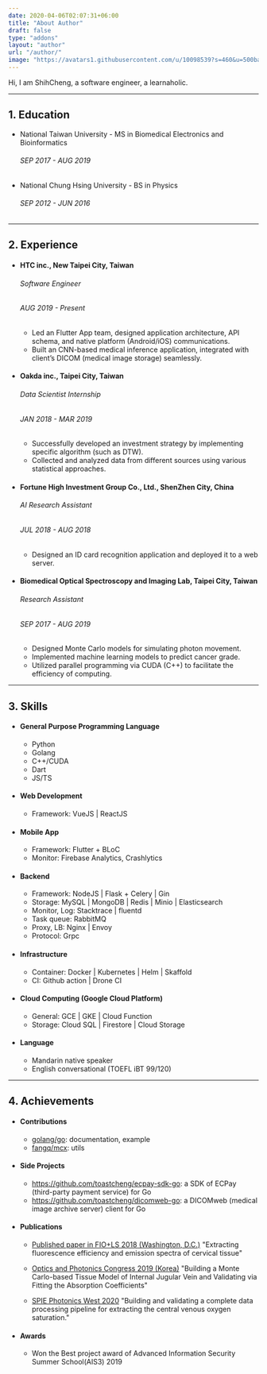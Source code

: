 ```yaml
---
date: 2020-04-06T02:07:31+06:00
title: "About Author"
draft: false
type: "addons"
layout: "author"
url: "/author/"
image: "https://avatars1.githubusercontent.com/u/10098539?s=460&u=500ba6c81b8dad7fa59e5221ae10df6e77529ccd&v=4"
---
```


Hi, I am ShihCheng, a software engineer, a learnaholic.

--- 

## 1. Education
- National Taiwan University - MS in Biomedical Electronics and Bioinformatics
  ###### SEP  2017 - AUG 2019

- National Chung Hsing University - BS in Physics
  ###### SEP  2012 - JUN 2016

---

## 2. Experience
- #### HTC inc., New Taipei City, Taiwan
  ###### Software Engineer
  ###### AUG 2019 - Present
  - Led an Flutter App team, designed application architecture, API schema, and native platform (Android/iOS) communications.
  - Built an CNN-based medical inference application, integrated with client’s DICOM (medical image storage) seamlessly.

- #### Oakda inc., Taipei City, Taiwan
  ###### Data Scientist Internship
  ###### JAN 2018 - MAR 2019
  - Successfully developed an investment strategy by implementing specific algorithm (such as DTW).
  - Collected and analyzed data from different sources using various statistical approaches. 

- #### Fortune High Investment Group Co., Ltd., ShenZhen City, China
  ###### AI Research Assistant
  ###### JUL 2018 - AUG 2018
  - Designed an ID card recognition application and deployed it to a web server.

- #### Biomedical Optical Spectroscopy and Imaging Lab, Taipei City, Taiwan
  ###### Research Assistant
  ###### SEP 2017 - AUG 2019
  - Designed Monte Carlo models for simulating photon movement.
  - Implemented machine learning models to predict cancer grade.
  - Utilized parallel programming via CUDA (C++)  to facilitate the efficiency of computing.

---

## 3. Skills
- #### General Purpose Programming Language
  - Python
  - Golang
  - C++/CUDA
  - Dart
  - JS/TS

- #### Web Development
  - Framework: VueJS | ReactJS

- #### Mobile App
  - Framework: Flutter + BLoC
  - Monitor:   Firebase Analytics, Crashlytics

- #### Backend
  - Framework:    NodeJS | Flask + Celery | Gin
  - Storage:      MySQL | MongoDB | Redis | Minio | Elasticsearch
  - Monitor, Log: Stacktrace | fluentd
  - Task queue:   RabbitMQ
  - Proxy, LB: 	  Nginx | Envoy
  - Protocol:  	  Grpc

- #### Infrastructure
  - Container: Docker | Kubernetes | Helm | Skaffold 
  - CI: 	   Github action | Drone CI

- #### Cloud Computing (Google Cloud Platform)
  - General:  GCE | GKE | Cloud Function
  - Storage:  Cloud SQL | Firestore | Cloud Storage

- #### Language
  - Mandarin	native speaker 
  - English 	conversational (TOEFL iBT 99/120)

---

## 4. Achievements

- #### Contributions
  - [golang/go](https://github.com/golang/go): documentation, example
  - [fangq/mcx](https://github.com/fangq/mcx): utils 

- #### Side Projects
  - https://github.com/toastcheng/ecpay-sdk-go: a SDK of ECPay (third-party payment service) for Go
  - https://github.com/toastcheng/dicomweb-go: a DICOMweb (medical image archive server) client for Go

- #### Publications
  - [Published paper in FIO+LS 2018 (Washington, D.C.)](https://www.osapublishing.org/abstract.cfm?uri=LS-2018-JTu3A.107)
  "Extracting fluorescence efficiency and emission spectra of cervical tissue"

  - [Optics and Photonics Congress 2019 (Korea)](http://osk.or.kr/UploadData/Editor/Conference/201911/19651EA222E8451D8DEE85DDF6C7BD18.pdf)
  "Building a Monte Carlo-based Tissue Model of Internal Jugular Vein and
Validating via Fitting the Absorption Coefficients"

  - [SPIE Photonics West 2020](https://spie.org/PW20B/conferencedetails/biomedical-applications-light-scattering?SSO=1)
  "Building and validating a complete data processing pipeline for extracting the central venous oxygen saturation."

- #### Awards
  - Won the Best project award of Advanced Information Security Summer School(AIS3) 2019
